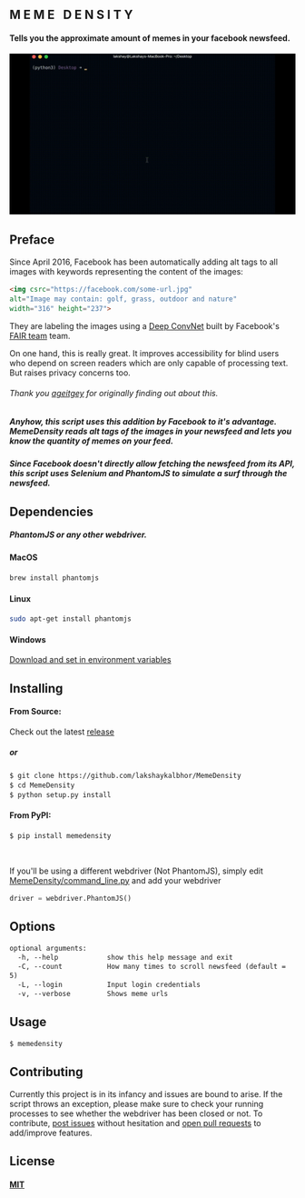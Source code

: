 <h2> M E M E &nbsp; D E N S I T Y </h2>

#### Tells you the approximate amount of memes in your facebook newsfeed.

![alt tag](workflow.gif)

## Preface
Since April 2016, Facebook has been automatically adding alt tags to all images with keywords representing the content of the images:

```html
<img csrc="https://facebook.com/some-url.jpg"
alt="Image may contain: golf, grass, outdoor and nature"
width="316" height="237">
```

They are labeling the images using a [Deep ConvNet](https://medium.com/@ageitgey/machine-learning-is-fun-part-3-deep-learning-and-convolutional-neural-networks-f40359318721#.2zrawvage) built by Facebook's [FAIR team](https://research.fb.com/category/facebook-ai-research-fair/) team.

On one hand, this is really great. It improves accessibility for blind users who depend on screen readers which are only capable of processing text. But raises privacy concerns too.
###### Thank you [ageitgey](https://github.com/ageitgey/show-facebook-computer-vision-tags) for originally finding out about this.

##### Anyhow, this script uses this addition by Facebook to it's advantage. MemeDensity reads alt tags of the images in your newsfeed and lets you know the quantity of memes on your feed. 

##### Since Facebook doesn't directly allow fetching the newsfeed from its API, this script uses Selenium and PhantomJS to simulate a surf through the newsfeed.

## Dependencies

##### PhantomJS or any other webdriver.

#### MacOS
```sh
brew install phantomjs
```
#### Linux
```sh
sudo apt-get install phantomjs
```
#### Windows
[Download and set in environment variables](http://phantomjs.org/)

## Installing

#### From Source:
Check out the latest [release](https://github.com/lakshaykalbhor/MemeDensity/releases)
##### or
```sh
$ git clone https://github.com/lakshaykalbhor/MemeDensity
$ cd MemeDensity
$ python setup.py install
```

#### From PyPI:
```sh
$ pip install memedensity
```
<br>

If you'll be using a different webdriver (Not PhantomJS), simply edit [MemeDensity/command_line.py](https://github.com/lakshaykalbhor/MemeDensity/blob/master/MemeDensity/command_line.py) and add your webdriver
```py
driver = webdriver.PhantomJS()
```
## Options
```
optional arguments:
  -h, --help            show this help message and exit
  -C, --count           How many times to scroll newsfeed (default = 5)
  -L, --login           Input login credentials
  -v, --verbose         Shows meme urls
```

## Usage
```sh
$ memedensity
```
## Contributing
Currently this project is in its infancy and issues are bound to arise. If the script throws an exception, please make sure to check your running processes to see whether the webdriver has been closed or not. 
To contribute, [post issues](https://github.com/lakshaykalbhor/MemeDensity/issues) without hesitation and [open pull requests](https://github.com/lakshaykalbhor/MemeDensity/pulls) to add/improve features.

## License 
#### [MIT](https://github.com/lakshaykalbhor/MemeDensity/blob/master/LICENSE)


